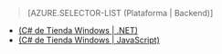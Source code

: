 ﻿> [AZURE.SELECTOR-LIST (Plataforma | Backend)]
- [(C# de Tienda Windows | .NET)](mobile-services-dotnet-backend-windows-store-dotnet-aad-graph-info.md)
- [(C# de Tienda Windows | JavaScript)](mobile-services-javascript-backend-windows-store-dotnet-aad-graph-info.md)
<!--HONumber=42-->
